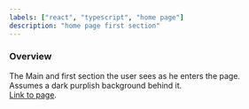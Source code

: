 ```yaml
---
labels: ["react", "typescript", "home page"]
description: "home page first section"
---
```


### Overview

The Main and first section the user sees as he enters the page.  
Assumes a dark purplish background behind it.  
[Link to page](https://bit.dev).
